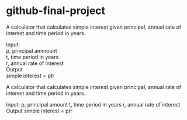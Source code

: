 # github-final-project
A calculator that calculates simple interest given principal, annual rate of interest and time period in years.

Input:                                                                                                                                                                      
  p, principal ammount                                                                                                                                                                 
  t, time period in years                                                                                                                                                                                                                          
  r, annual rate of interest                                                                                                                                                   
Output                                                                                                                                                                                                                    
simple interest = p*t*r

A calculator that calculates simple interest given principal, annual rate of interest and time period in years.

Input:
   p, principal amount
   t, time period in years
   r, annual rate of interest
Output
   simple interest = p*t*r
